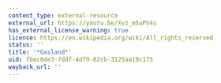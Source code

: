 ```yaml
---
content_type: external-resource
external_url: https://youtu.be/Xvz_m5uPV4s
has_external_license_warning: true
license: https://en.wikipedia.org/wiki/All_rights_reserved
status: ''
title: '*Gasland*'
uid: fbec0de3-7ddf-4df9-82cb-3125aa10c175
wayback_url: ''
---
```

